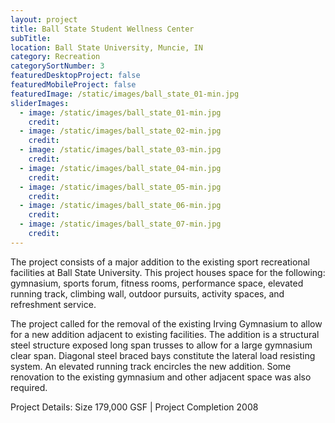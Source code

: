 ```yaml
---
layout: project
title: Ball State Student Wellness Center
subTitle:
location: Ball State University, Muncie, IN
category: Recreation
categorySortNumber: 3
featuredDesktopProject: false
featuredMobileProject: false
featuredImage: /static/images/ball_state_01-min.jpg
sliderImages:
  - image: /static/images/ball_state_01-min.jpg
    credit:
  - image: /static/images/ball_state_02-min.jpg
    credit:
  - image: /static/images/ball_state_03-min.jpg
    credit:
  - image: /static/images/ball_state_04-min.jpg
    credit:
  - image: /static/images/ball_state_05-min.jpg
    credit:
  - image: /static/images/ball_state_06-min.jpg
    credit:
  - image: /static/images/ball_state_07-min.jpg
    credit:
---
```

The project consists of a major addition to the existing sport recreational facilities at Ball State University. This project houses space for the following: gymnasium, sports forum, fitness rooms, performance space, elevated running track, climbing wall, outdoor pursuits, activity spaces, and refreshment service. 

The project called for the removal of the existing Irving Gymnasium to allow for a new addition adjacent to existing facilities. The addition is a structural steel structure exposed long span trusses to allow for a large gymnasium clear span. Diagonal steel braced bays constitute the lateral load resisting system. An elevated running track encircles the new addition. Some renovation to the existing gymnasium and other adjacent space was also required.

Project Details: Size 179,000 GSF | Project Completion 2008























